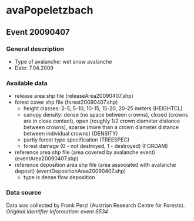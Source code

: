 # avaPopeletzbach

## Event 20090407
### General description 
* Type of avalanche: wet snow avalanche
* Date: 7.04.2009

### Available data
* release area shp file (releaseArea20090407.shp)
* forest cover shp file (forest20090407.shp)
  * height classes: 2-5, 5-10, 10-15, 15-20, 20-25 meters (HEIGHTCL)
  * canopy density: dense (no space between crowns), closed (crowns are in close contact), open (roughly 1/2 crown diameter distance between crowns), sparse (more than a crown diameter distance between individual crowns) (DENSITY)
  * partly forest type specification (TREESPEC)
  * forest damage (0 - not destroyed, 1 - destroyed) (FORDAM)
* reference area shp file (area covered by avalanche event) (eventArea20090407.shp)
* reference deposition area shp file (area associated with avalanche deposit) (eventDepositionArea20090407.shp)
  * type is dense flow deposition 

### Data source 
Data was collected by Frank Perzl (Austrian Research Centre for Forests).
*Original Identifier Information: event 6534*

